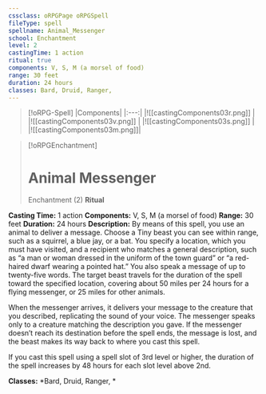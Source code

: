 ```yaml
---
cssclass: oRPGPage oRPGSpell
fileType: spell
spellname: Animal_Messenger
school: Enchantment
level: 2
castingTime: 1 action
ritual: true
components: V, S, M (a morsel of food)
range: 30 feet
duration: 24 hours
classes: Bard, Druid, Ranger,
---
```

> [!oRPG-Spell]
> |Components|
> |:---:|
> |![[castingComponents03r.png]] |
> |![[castingComponents03v.png]] |
> |![[castingComponents03s.png]] |
> |![[castingComponents03m.png]]|

> [!oRPGEnchantment]
>#  Animal Messenger
> Enchantment  (2)
> **Ritual**

**Casting Time:** 1 action
**Components:** V, S, M (a morsel of food)
**Range:** 30 feet
**Duration:**  24 hours
**Description:**
By means of this spell, you use an animal to deliver a message. Choose a Tiny beast you can see within range, such as a squirrel, a blue jay, or a bat. You specify a location, which you must have visited, and a recipient who matches a general description, such as “a man or woman dressed in the uniform of the town guard” or “a red-haired dwarf wearing a pointed hat.” You also speak a message of up to twenty-five words. The target beast travels for the duration of the spell toward the specified location, covering about 50 miles per 24 hours for a flying messenger, or 25 miles for other animals.



 When the messenger arrives, it delivers your message to the creature that you described, replicating the sound of your voice. The messenger speaks only to a creature matching the description you gave. If the messenger doesn’t reach its destination before the spell ends, the message is lost, and the beast makes its way back to where you cast this spell.

If you cast this spell using a spell slot of 3rd level or higher, the duration of the spell increases by 48 hours for each slot level above 2nd.

**Classes:**  *Bard, Druid, Ranger, *


